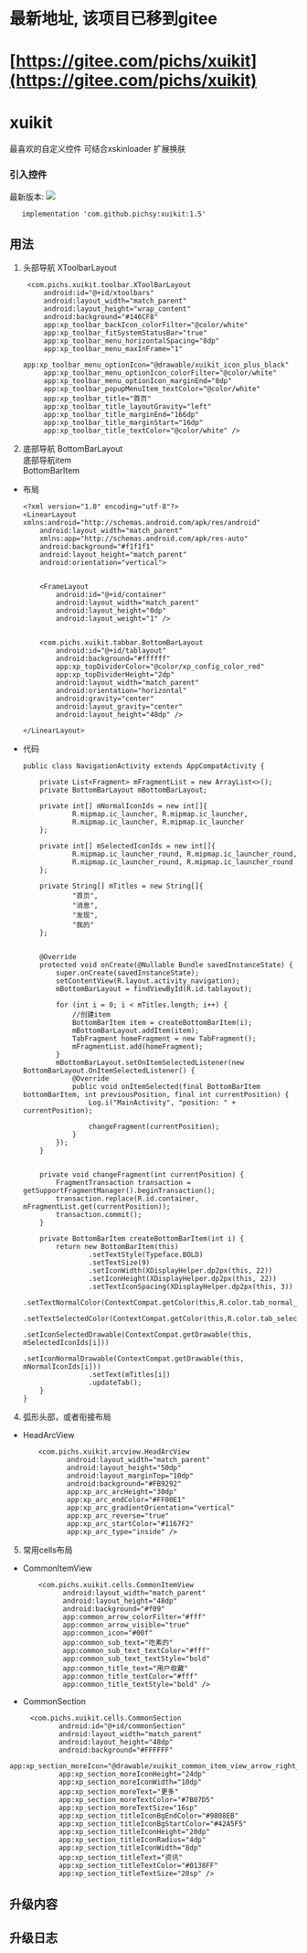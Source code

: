 
# 最新地址, 该项目已移到gitee
# [https://gitee.com/pichs/xuikit](https://gitee.com/pichs/xuikit)

# xuikit
最喜欢的自定义控件
可结合xskinloader 扩展换肤

### 引入控件
最新版本:  [![](https://jitpack.io/v/pichsy/xuikit.svg)](https://jitpack.io/#pichsy/xuikit)

        
       implementation 'com.github.pichsy:xuikit:1.5'
       

## 用法

    
      
1. 头部导航
    XToolbarLayout
    
       
       
        <com.pichs.xuikit.toolbar.XToolBarLayout
            android:id="@+id/xtoolbars"
            android:layout_width="match_parent"
            android:layout_height="wrap_content"
            android:background="#146CF8"
            app:xp_toolbar_backIcon_colorFilter="@color/white"
            app:xp_toolbar_fitSystemStatusBar="true"
            app:xp_toolbar_menu_horizontalSpacing="8dp"
            app:xp_toolbar_menu_maxInFrame="1"
            app:xp_toolbar_menu_optionIcon="@drawable/xuikit_icon_plus_black"
            app:xp_toolbar_menu_optionIcon_colorFilter="@color/white"
            app:xp_toolbar_menu_optionIcon_marginEnd="8dp"
            app:xp_toolbar_popupMenuItem_textColor="@color/white"
            app:xp_toolbar_title="首页"
            app:xp_toolbar_title_layoutGravity="left"
            app:xp_toolbar_title_marginEnd="166dp"
            app:xp_toolbar_title_marginStart="16dp"
            app:xp_toolbar_title_textColor="@color/white" />

   
2. 底部导航
    BottomBarLayout <br>
    底部导航item<br>
    BottomBarItem<br>
- 布局


      
      <?xml version="1.0" encoding="utf-8"?>
      <LinearLayout xmlns:android="http://schemas.android.com/apk/res/android"
          android:layout_width="match_parent"
          xmlns:app="http://schemas.android.com/apk/res-auto"
          android:background="#f1f1f1"
          android:layout_height="match_parent"
          android:orientation="vertical">
      
      
          <FrameLayout
              android:id="@+id/container"
              android:layout_width="match_parent"
              android:layout_height="0dp"
              android:layout_weight="1" />
      
      
          <com.pichs.xuikit.tabbar.BottomBarLayout
              android:id="@+id/tablayout"
              android:background="#ffffff"
              app:xp_topDividerColor="@color/xp_config_color_red"
              app:xp_topDividerHeight="2dp"
              android:layout_width="match_parent"
              android:orientation="horizontal"
              android:gravity="center"
              android:layout_gravity="center"
              android:layout_height="48dp" />
      
      </LinearLayout>
- 代码


      
      public class NavigationActivity extends AppCompatActivity {
      
          private List<Fragment> mFragmentList = new ArrayList<>();
          private BottomBarLayout mBottomBarLayout;
      
          private int[] mNormalIconIds = new int[]{
                  R.mipmap.ic_launcher, R.mipmap.ic_launcher,
                  R.mipmap.ic_launcher, R.mipmap.ic_launcher
          };
      
          private int[] mSelectedIconIds = new int[]{
                  R.mipmap.ic_launcher_round, R.mipmap.ic_launcher_round,
                  R.mipmap.ic_launcher_round, R.mipmap.ic_launcher_round
          };
      
          private String[] mTitles = new String[]{
                  "首页",
                  "消息",
                  "发现",
                  "我的"
          };
      
      
          @Override
          protected void onCreate(@Nullable Bundle savedInstanceState) {
              super.onCreate(savedInstanceState);
              setContentView(R.layout.activity_navigation);
              mBottomBarLayout = findViewById(R.id.tablayout);
      
              for (int i = 0; i < mTitles.length; i++) {
                  //创建item
                  BottomBarItem item = createBottomBarItem(i);
                  mBottomBarLayout.addItem(item);
                  TabFragment homeFragment = new TabFragment();
                  mFragmentList.add(homeFragment);
              }
              mBottomBarLayout.setOnItemSelectedListener(new BottomBarLayout.OnItemSelectedListener() {
                  @Override
                  public void onItemSelected(final BottomBarItem bottomBarItem, int previousPosition, final int currentPosition) {
                      Log.i("MainActivity", "position: " + currentPosition);
      
                      changeFragment(currentPosition);
                  }
              });
          }
      
      
          private void changeFragment(int currentPosition) {
              FragmentTransaction transaction = getSupportFragmentManager().beginTransaction();
              transaction.replace(R.id.container, mFragmentList.get(currentPosition));
              transaction.commit();
          }
      
          private BottomBarItem createBottomBarItem(int i) {
              return new BottomBarItem(this)
                      .setTextStyle(Typeface.BOLD)
                      .setTextSize(9)
                      .setIconWidth(XDisplayHelper.dp2px(this, 22))
                      .setIconHeight(XDisplayHelper.dp2px(this, 22))
                      .setTextIconSpacing(XDisplayHelper.dp2px(this, 3))
                      .setTextNormalColor(ContextCompat.getColor(this,R.color.tab_normal_color))
                      .setTextSelectedColor(ContextCompat.getColor(this,R.color.tab_selected_color))
                      .setIconSelectedDrawable(ContextCompat.getDrawable(this, mSelectedIconIds[i]))
                      .setIconNormalDrawable(ContextCompat.getDrawable(this, mNormalIconIds[i]))
                      .setText(mTitles[i])
                      .updateTab();
          }
      }
      
      
      

    
4. 弧形头部，或者衔接布局
- HeadArcView
    
    
 ```   
        <com.pichs.xuikit.arcview.HeadArcView
               android:layout_width="match_parent"
               android:layout_height="50dp"
               android:layout_marginTop="10dp"
               android:background="#FB9292"
               app:xp_arc_arcHeight="30dp"
               app:xp_arc_endColor="#FF00E1"
               app:xp_arc_gradientOrientation="vertical"
               app:xp_arc_reverse="true"
               app:xp_arc_startColor="#1167F2"
               app:xp_arc_type="inside" />
```           
       
5.  常用cells布局

- CommonItemView
   
        
```          
       <com.pichs.xuikit.cells.CommonItemView
             android:layout_width="match_parent"
             android:layout_height="48dp"
             android:background="#f09"
             app:common_arrow_colorFilter="#fff"
             app:common_arrow_visible="true"
             app:common_icon="#00f"
             app:common_sub_text="吃素的"
             app:common_sub_text_textColor="#fff"
             app:common_sub_text_textStyle="bold"
             app:common_title_text="用户收藏"
             app:common_title_textColor="#fff"
             app:common_title_textStyle="bold" />
```   
   
- CommonSection
  
  
```
     <com.pichs.xuikit.cells.CommonSection
            android:id="@+id/commonSection"
            android:layout_width="match_parent"
            android:layout_height="48dp"
            android:background="#FFFFFF"
            app:xp_section_moreIcon="@drawable/xuikit_common_item_view_arrow_right_gray"
            app:xp_section_moreIconHeight="24dp"
            app:xp_section_moreIconWidth="10dp"
            app:xp_section_moreText="更多"
            app:xp_section_moreTextColor="#7B07D5"
            app:xp_section_moreTextSize="16sp"
            app:xp_section_titleIconBgEndColor="#9808EB"
            app:xp_section_titleIconBgStartColor="#42A5F5"
            app:xp_section_titleIconHeight="20dp"
            app:xp_section_titleIconRadius="4dp"
            app:xp_section_titleIconWidth="8dp"
            app:xp_section_titleText="资讯"
            app:xp_section_titleTextColor="#0138FF"
            app:xp_section_titleTextSize="20sp" />
```


## 升级内容

## 升级日志
